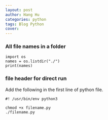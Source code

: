 ```yaml
---
layout: post
author: Hang Hu
categories: python
tags: Blog Python 
cover: 
---
```


### All file names in a folder

```
import os
names = os.listdir("./")
print(names)
```


### file header for direct run

Add the following in the first line of python file.

```
#! /usr/bin/env python3                                                     
```

```
chmod +x filename.py
./filename.py
```